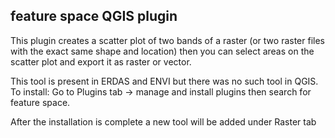 ## feature space QGIS plugin

This plugin creates a scatter plot of two bands of a raster (or two raster files with the exact same shape and location)
then you can select areas on the scatter plot and export it as raster or vector. 

This tool is present in ERDAS and ENVI but there was no such tool in QGIS.
To install: Go to Plugins tab -> manage and install plugins then search for feature space.

After the installation is complete a new tool will be added under Raster tab
